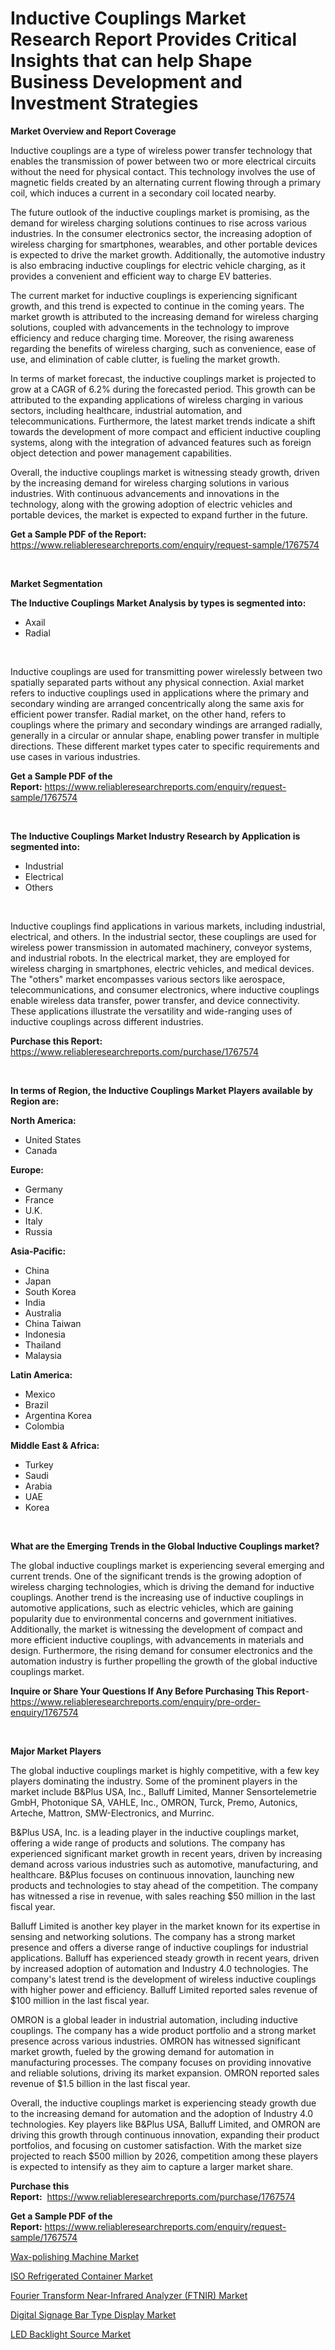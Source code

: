 <p><h1>Inductive Couplings Market Research Report Provides Critical Insights that can help Shape Business Development and Investment Strategies</h1></p><p><strong>Market Overview and Report Coverage</strong></p>
<p><p>Inductive couplings are a type of wireless power transfer technology that enables the transmission of power between two or more electrical circuits without the need for physical contact. This technology involves the use of magnetic fields created by an alternating current flowing through a primary coil, which induces a current in a secondary coil located nearby.</p><p>The future outlook of the inductive couplings market is promising, as the demand for wireless charging solutions continues to rise across various industries. In the consumer electronics sector, the increasing adoption of wireless charging for smartphones, wearables, and other portable devices is expected to drive the market growth. Additionally, the automotive industry is also embracing inductive couplings for electric vehicle charging, as it provides a convenient and efficient way to charge EV batteries.</p><p>The current market for inductive couplings is experiencing significant growth, and this trend is expected to continue in the coming years. The market growth is attributed to the increasing demand for wireless charging solutions, coupled with advancements in the technology to improve efficiency and reduce charging time. Moreover, the rising awareness regarding the benefits of wireless charging, such as convenience, ease of use, and elimination of cable clutter, is fueling the market growth.</p><p>In terms of market forecast, the inductive couplings market is projected to grow at a CAGR of 6.2% during the forecasted period. This growth can be attributed to the expanding applications of wireless charging in various sectors, including healthcare, industrial automation, and telecommunications. Furthermore, the latest market trends indicate a shift towards the development of more compact and efficient inductive coupling systems, along with the integration of advanced features such as foreign object detection and power management capabilities.</p><p>Overall, the inductive couplings market is witnessing steady growth, driven by the increasing demand for wireless charging solutions in various industries. With continuous advancements and innovations in the technology, along with the growing adoption of electric vehicles and portable devices, the market is expected to expand further in the future.</p></p>
<p><strong>Get a Sample PDF of the Report:</strong> <a href="https://www.reliableresearchreports.com/enquiry/request-sample/1767574">https://www.reliableresearchreports.com/enquiry/request-sample/1767574</a></p>
<p>&nbsp;</p>
<p><strong>Market Segmentation</strong></p>
<p><strong>The Inductive Couplings Market Analysis by types is segmented into:</strong></p>
<p><ul><li>Axail</li><li>Radial</li></ul></p>
<p>&nbsp;</p>
<p><p>Inductive couplings are used for transmitting power wirelessly between two spatially separated parts without any physical connection. Axial market refers to inductive couplings used in applications where the primary and secondary winding are arranged concentrically along the same axis for efficient power transfer. Radial market, on the other hand, refers to couplings where the primary and secondary windings are arranged radially, generally in a circular or annular shape, enabling power transfer in multiple directions. These different market types cater to specific requirements and use cases in various industries.</p></p>
<p><strong>Get a Sample PDF of the Report:</strong>&nbsp;<a href="https://www.reliableresearchreports.com/enquiry/request-sample/1767574">https://www.reliableresearchreports.com/enquiry/request-sample/1767574</a></p>
<p>&nbsp;</p>
<p><strong>The Inductive Couplings Market Industry Research by Application is segmented into:</strong></p>
<p><ul><li>Industrial</li><li>Electrical</li><li>Others</li></ul></p>
<p>&nbsp;</p>
<p><p>Inductive couplings find applications in various markets, including industrial, electrical, and others. In the industrial sector, these couplings are used for wireless power transmission in automated machinery, conveyor systems, and industrial robots. In the electrical market, they are employed for wireless charging in smartphones, electric vehicles, and medical devices. The "others" market encompasses various sectors like aerospace, telecommunications, and consumer electronics, where inductive couplings enable wireless data transfer, power transfer, and device connectivity. These applications illustrate the versatility and wide-ranging uses of inductive couplings across different industries.</p></p>
<p><strong>Purchase this Report:</strong>&nbsp; <a href="https://www.reliableresearchreports.com/purchase/1767574">https://www.reliableresearchreports.com/purchase/1767574</a></p>
<p>&nbsp;</p>
<p><strong>In terms of Region, the Inductive Couplings Market Players available by Region are:</strong></p>
<p>
    <p> <strong> North America: </strong>
        <ul>
            <li>United States</li>
            <li>Canada</li>
        </ul>
        </p> 
    <p> <strong> Europe: </strong>
        <ul>
            <li>Germany</li>
            <li>France</li>
            <li>U.K.</li>
            <li>Italy</li>
            <li>Russia</li>
        </ul>
        </p> 
    <p> <strong> Asia-Pacific: </strong>
        <ul>
            <li>China</li>
            <li>Japan</li>
            <li>South Korea</li>
            <li>India</li>
            <li>Australia</li>
            <li>China Taiwan</li>
            <li>Indonesia</li>
            <li>Thailand</li>
            <li>Malaysia</li>
        </ul>
        </p> 
    <p> <strong> Latin America: </strong>
        <ul>
            <li>Mexico</li>
            <li>Brazil</li>
            <li>Argentina Korea</li>
            <li>Colombia</li>
        </ul>
        </p> 
    <p> <strong> Middle East & Africa: </strong>
        <ul>
            <li>Turkey</li>
            <li>Saudi</li>
            <li>Arabia</li>
            <li>UAE</li>
            <li>Korea</li>
        </ul>
    </p>
    </p>
<p>&nbsp;</p>
<p><strong>What are the Emerging Trends in the Global Inductive Couplings market?</strong></p>
<p><p>The global inductive couplings market is experiencing several emerging and current trends. One of the significant trends is the growing adoption of wireless charging technologies, which is driving the demand for inductive couplings. Another trend is the increasing use of inductive couplings in automotive applications, such as electric vehicles, which are gaining popularity due to environmental concerns and government initiatives. Additionally, the market is witnessing the development of compact and more efficient inductive couplings, with advancements in materials and design. Furthermore, the rising demand for consumer electronics and the automation industry is further propelling the growth of the global inductive couplings market.</p></p>
<p><strong>Inquire or Share Your Questions If Any Before Purchasing This Report</strong>- <a href="https://www.reliableresearchreports.com/enquiry/pre-order-enquiry/1767574">https://www.reliableresearchreports.com/enquiry/pre-order-enquiry/1767574</a></p>
<p>&nbsp;</p>
<p><strong>Major Market Players</strong></p>
<p><p>The global inductive couplings market is highly competitive, with a few key players dominating the industry. Some of the prominent players in the market include B&Plus USA, Inc., Balluff Limited, Manner Sensortelemetrie GmbH, Photonique SA, VAHLE, Inc., OMRON, Turck, Premo, Autonics, Arteche, Mattron, SMW-Electronics, and Murrinc.</p><p>B&Plus USA, Inc. is a leading player in the inductive couplings market, offering a wide range of products and solutions. The company has experienced significant market growth in recent years, driven by increasing demand across various industries such as automotive, manufacturing, and healthcare. B&Plus focuses on continuous innovation, launching new products and technologies to stay ahead of the competition. The company has witnessed a rise in revenue, with sales reaching $50 million in the last fiscal year.</p><p>Balluff Limited is another key player in the market known for its expertise in sensing and networking solutions. The company has a strong market presence and offers a diverse range of inductive couplings for industrial applications. Balluff has experienced steady growth in recent years, driven by increased adoption of automation and Industry 4.0 technologies. The company's latest trend is the development of wireless inductive couplings with higher power and efficiency. Balluff Limited reported sales revenue of $100 million in the last fiscal year.</p><p>OMRON is a global leader in industrial automation, including inductive couplings. The company has a wide product portfolio and a strong market presence across various industries. OMRON has witnessed significant market growth, fueled by the growing demand for automation in manufacturing processes. The company focuses on providing innovative and reliable solutions, driving its market expansion. OMRON reported sales revenue of $1.5 billion in the last fiscal year.</p><p>Overall, the inductive couplings market is experiencing steady growth due to the increasing demand for automation and the adoption of Industry 4.0 technologies. Key players like B&Plus USA, Balluff Limited, and OMRON are driving this growth through continuous innovation, expanding their product portfolios, and focusing on customer satisfaction. With the market size projected to reach $500 million by 2026, competition among these players is expected to intensify as they aim to capture a larger market share.</p></p>
<p><strong>Purchase this Report:</strong>&nbsp;&nbsp;<a href="https://www.reliableresearchreports.com/purchase/1767574">https://www.reliableresearchreports.com/purchase/1767574</a></p>
<p></p>
<p><strong>Get a Sample PDF of the Report:</strong>&nbsp;<a href="https://www.reliableresearchreports.com/enquiry/request-sample/1767574">https://www.reliableresearchreports.com/enquiry/request-sample/1767574</a></p>
<p><p><a href="https://github.com/mharielmesa/Market-Research-Report-List-1/blob/main/wax-polishing-machine-market.md">Wax-polishing Machine Market</a></p><p><a href="https://github.com/irfadac/Market-Research-Report-List-1/blob/main/iso-refrigerated-container-market.md">ISO Refrigerated Container Market</a></p><p><a href="https://github.com/yoshih12/Market-Research-Report-List-1/blob/main/fourier-transform-near-infrared-analyzer-ftnir-market.md">Fourier Transform Near-Infrared Analyzer (FTNIR) Market</a></p><p><a href="https://github.com/juniordelafrance/Market-Research-Report-List-1/blob/main/digital-signage-bar-type-display-market.md">Digital Signage Bar Type Display Market</a></p><p><a href="https://github.com/guneycigdem35/Market-Research-Report-List-1/blob/main/led-backlight-source-market.md">LED Backlight Source Market</a></p></p>
